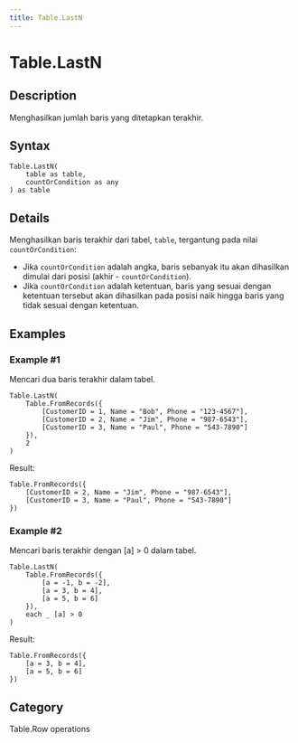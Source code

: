 ```yaml
---
title: Table.LastN
---
```


# Table.LastN


## Description

Menghasilkan jumlah baris yang ditetapkan terakhir.


## Syntax

```powerquery
Table.LastN(
    table as table,
    countOrCondition as any
) as table
```


## Details

Menghasilkan baris terakhir dari tabel, <code>table</code>, tergantung pada nilai <code>countOrCondition</code>:    <ul>    <li> Jika <code>countOrCondition</code> adalah angka, baris sebanyak itu akan dihasilkan dimulai dari posisi (akhir - <code>countOrCondition</code>). </li>    <li> Jika <code>countOrCondition</code> adalah ketentuan, baris yang sesuai dengan ketentuan tersebut akan dihasilkan pada posisi naik hingga baris yang tidak sesuai dengan ketentuan.</li></ul>


## Examples

### Example #1 
Mencari dua baris terakhir dalam tabel.
```powerquery
Table.LastN(
    Table.FromRecords({
        [CustomerID = 1, Name = "Bob", Phone = "123-4567"],
        [CustomerID = 2, Name = "Jim", Phone = "987-6543"],
        [CustomerID = 3, Name = "Paul", Phone = "543-7890"]
    }),
    2
)
```

Result: 
```powerquery
Table.FromRecords({
    [CustomerID = 2, Name = "Jim", Phone = "987-6543"],
    [CustomerID = 3, Name = "Paul", Phone = "543-7890"]
})
```


### Example #2 
Mencari baris terakhir dengan [a] &gt; 0 dalam tabel.
```powerquery
Table.LastN(
    Table.FromRecords({
        [a = -1, b = -2],
        [a = 3, b = 4],
        [a = 5, b = 6]
    }),
    each _ [a] > 0
)
```

Result: 
```powerquery
Table.FromRecords({
    [a = 3, b = 4],
    [a = 5, b = 6]
})
```




## Category
Table.Row operations
